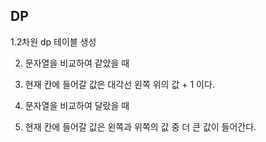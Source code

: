 DP
-

1.2차원 dp 테이블 생성

2. 문자열을 비교하여 같았을 때

3. 현재 칸에 들어갈 값은 대각선 왼쪽 위의 값 + 1 이다.

4. 문자열을 비교하여 달랐을 때

5. 현재 칸에 들어갈 값은 왼쪽과 위쪽의 값 중 더 큰 값이 들어간다.